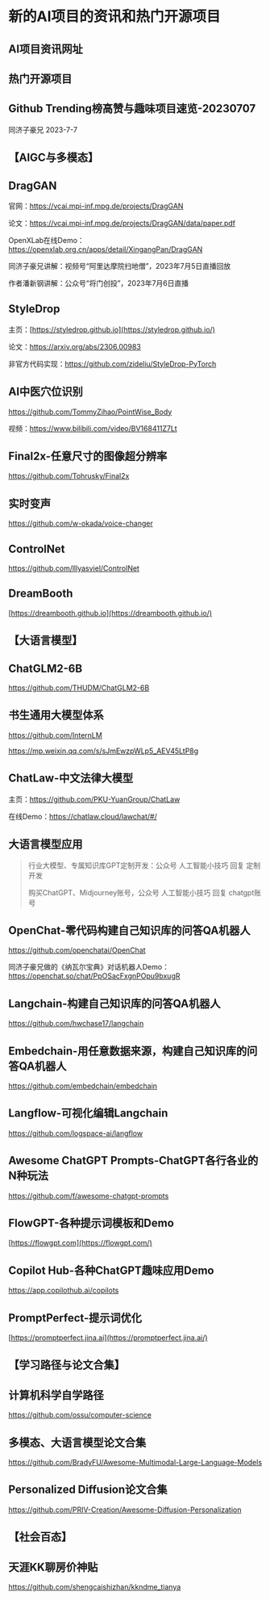 # 新的AI项目的资讯和热门开源项目

## AI项目资讯网址

## 热门开源项目

## Github Trending榜高赞与趣味项目速览-20230707

同济子豪兄 2023-7-7

## 【AIGC与多模态】

## DragGAN

官网：<https://vcai.mpi-inf.mpg.de/projects/DragGAN>

论文：<https://vcai.mpi-inf.mpg.de/projects/DragGAN/data/paper.pdf>

OpenXLab在线Demo：<https://openxlab.org.cn/apps/detail/XingangPan/DragGAN>

同济子豪兄讲解：视频号“阿里达摩院扫地僧”，2023年7月5日直播回放

作者潘新钢讲解：公众号“将门创投”，2023年7月6日直播

## StyleDrop

主页：[https://styledrop.github.io](https://styledrop.github.io/)

论文：<https://arxiv.org/abs/2306.00983>

非官方代码实现：<https://github.com/zideliu/StyleDrop-PyTorch>

## AI中医穴位识别

<https://github.com/TommyZihao/PointWise_Body>

视频：<https://www.bilibili.com/video/BV168411Z7Lt>

## Final2x-任意尺寸的图像超分辨率

<https://github.com/Tohrusky/Final2x>

## 实时变声

<https://github.com/w-okada/voice-changer>

## ControlNet

<https://github.com/lllyasviel/ControlNet>

## DreamBooth

[https://dreambooth.github.io](https://dreambooth.github.io/)

## 【大语言模型】

## ChatGLM2-6B

<https://github.com/THUDM/ChatGLM2-6B>

## 书生通用大模型体系

<https://github.com/InternLM>

<https://mp.weixin.qq.com/s/sJmEwzpWLp5_AEV45LtP8g>

## ChatLaw-中文法律大模型

主页：<https://github.com/PKU-YuanGroup/ChatLaw>

在线Demo：<https://chatlaw.cloud/lawchat/#/>

## 大语言模型应用

> 行业大模型、专属知识库GPT定制开发：公众号 人工智能小技巧 回复 定制开发
>
> 购买ChatGPT、Midjourney账号，公众号 人工智能小技巧 回复 chatgpt账号

## OpenChat-零代码构建自己知识库的问答QA机器人

<https://github.com/openchatai/OpenChat>

同济子豪兄做的《纳瓦尔宝典》对话机器人Demo：<https://openchat.so/chat/PpOSacFxgnPOpu9bxugR>

## Langchain-构建自己知识库的问答QA机器人

<https://github.com/hwchase17/langchain>

## Embedchain-用任意数据来源，构建自己知识库的问答QA机器人

<https://github.com/embedchain/embedchain>

## Langflow-可视化编辑Langchain

<https://github.com/logspace-ai/langflow>

## Awesome ChatGPT Prompts-ChatGPT各行各业的N种玩法

<https://github.com/f/awesome-chatgpt-prompts>

## FlowGPT-各种提示词模板和Demo

[https://flowgpt.com](https://flowgpt.com/)

## Copilot Hub-各种ChatGPT趣味应用Demo

<https://app.copilothub.ai/copilots>

## PromptPerfect-提示词优化

[https://promptperfect.jina.ai](https://promptperfect.jina.ai/)

## 【学习路径与论文合集】

## 计算机科学自学路径

<https://github.com/ossu/computer-science>

## 多模态、大语言模型论文合集

<https://github.com/BradyFU/Awesome-Multimodal-Large-Language-Models>

## Personalized Diffusion论文合集

<https://github.com/PRIV-Creation/Awesome-Diffusion-Personalization>

## 【社会百态】

## 天涯KK聊房价神贴

<https://github.com/shengcaishizhan/kkndme_tianya>
